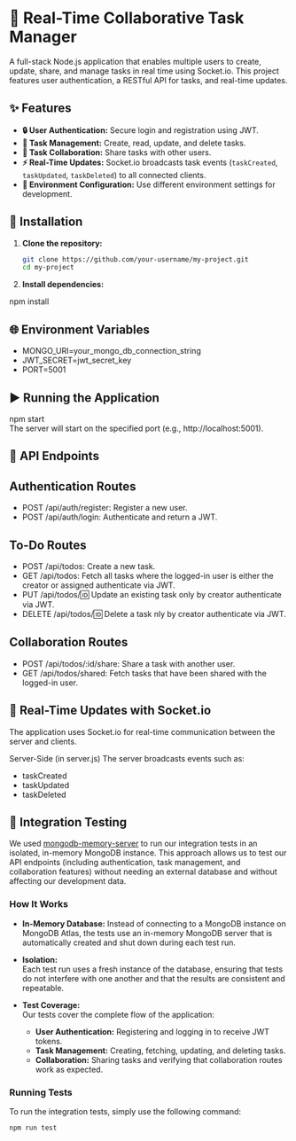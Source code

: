 # 🚀 Real-Time Collaborative Task Manager

A full-stack Node.js application that enables multiple users to create, update, share, and manage tasks in real time using Socket.io. This project features user authentication, a RESTful API for tasks, and real-time updates.

## ✨ Features

- **🔒 User Authentication:** Secure login and registration using JWT.
- **📝 Task Management:** Create, read, update, and delete tasks.
- **🤝 Task Collaboration:** Share tasks with other users.
- **⚡ Real-Time Updates:** Socket.io broadcasts task events (`taskCreated`, `taskUpdated`, `taskDeleted`) to all connected clients.
- **🔧 Environment Configuration:** Use different environment settings for development.

## 🔧 Installation

1. **Clone the repository:**

   ```bash
   git clone https://github.com/your-username/my-project.git
   cd my-project

   ```

2. **Install dependencies:**

npm install

## 🌐 Environment Variables

- MONGO_URI=your_mongo_db_connection_string
- JWT_SECRET=jwt_secret_key
- PORT=5001

## ▶️ Running the Application

npm start  
The server will start on the specified port (e.g., http://localhost:5001).

## 🔌 API Endpoints

## Authentication Routes

- POST /api/auth/register: Register a new user.
- POST /api/auth/login: Authenticate and return a JWT.

## To-Do Routes

- POST /api/todos: Create a new task.
- GET /api/todos: Fetch all tasks where the logged-in user is either the creator or assigned authenticate via JWT.
- PUT /api/todos/:id: Update an existing task only by creator authenticate via JWT.
- DELETE /api/todos/:id: Delete a task nly by creator authenticate via JWT.

## Collaboration Routes

- POST /api/todos/:id/share: Share a task with another user.
- GET /api/todos/shared: Fetch tasks that have been shared with the logged-in user.

## 💬 Real-Time Updates with Socket.io

The application uses Socket.io for real-time communication between the server and clients.

Server-Side (in server.js)
The server broadcasts events such as:

- taskCreated
- taskUpdated
- taskDeleted

## 🧪 Integration Testing

We used [mongodb-memory-server](https://github.com/nodkz/mongodb-memory-server) to run our integration tests in an isolated, in-memory MongoDB instance. This approach allows us to test our API endpoints (including authentication, task management, and collaboration features) without needing an external database and without affecting our development data.

### How It Works

- **In-Memory Database:**
Instead of connecting to a MongoDB instance on MongoDB Atlas, the tests use an in-memory MongoDB server that is automatically created and shut down during each test run.

- **Isolation:**  
  Each test run uses a fresh instance of the database, ensuring that tests do not interfere with one another and that the results are consistent and repeatable.

- **Test Coverage:**  
  Our tests cover the complete flow of the application:
  - **User Authentication:** Registering and logging in to receive JWT tokens.
  - **Task Management:** Creating, fetching, updating, and deleting tasks.
  - **Collaboration:** Sharing tasks and verifying that collaboration routes work as expected.

### Running Tests

To run the integration tests, simply use the following command:

```bash
npm run test

```
